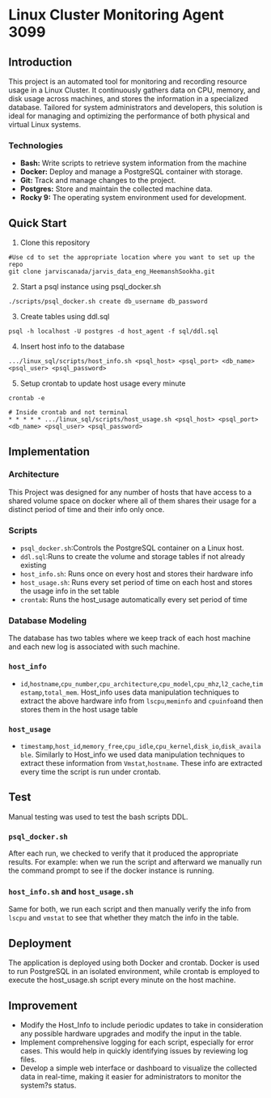 # Linux Cluster Monitoring Agent 3099
## Introduction

This project is an automated tool for monitoring and recording resource usage in a Linux Cluster. It continuously gathers data on CPU, memory, and disk usage across machines, and stores the information in a specialized database. Tailored for system administrators and developers, this solution is ideal for managing and optimizing the performance of both physical and virtual Linux systems.
### Technologies
- **Bash:** Write scripts to retrieve system information from the machine
- **Docker:** Deploy and manage a PostgreSQL container with  storage.
- **Git:** Track and manage changes to the project.
- **Postgres:** Store and maintain the collected machine data.
- **Rocky 9:** The operating system environment used for development.

## Quick Start
1. Clone this repository
```
#Use cd to set the appropriate location where you want to set up the repo
git clone jarviscanada/jarvis_data_eng_HeemanshSookha.git
```
2. Start a psql instance using psql_docker.sh
```
./scripts/psql_docker.sh create db_username db_password
```
3. Create tables using ddl.sql
```
psql -h localhost -U postgres -d host_agent -f sql/ddl.sql
```

4. Insert host info to the database
```
.../linux_sql/scripts/host_info.sh <psql_host> <psql_port> <db_name> <psql_user> <psql_password>
```
5. Setup crontab to update host usage every minute
```
crontab -e

# Inside crontab and not terminal
* * * * * .../linux_sql/scripts/host_usage.sh <psql_host> <psql_port> <db_name> <psql_user> <psql_password>
```

## Implementation
### Architecture
This Project was designed for any number of hosts that have access to a shared volume space on docker where all of them shares their usage  for a distinct period of time and their info only once.
### Scripts
- `psql_docker.sh`:Controls the PostgreSQL container on a Linux host.
- `ddl.sql`:Runs to create the volume and storage tables if not already existing
- `host_info.sh`: Runs once on every host and stores their hardware info
- `host_usage.sh`: Runs every set period of time on each host and stores the usage info in the set table
- `crontab`: Runs the host_usage automatically every set period of time
### Database Modeling
The database has two tables where we keep track of each host machine and each new log is associated with such machine.
### `host_info`
- `id`,`hostname`,`cpu_number`,`cpu_architecture`,`cpu_model`,`cpu_mhz`,`l2_cache`,`timestamp`,`total_mem`. 
   Host_info uses data manipulation techniques to extract the above hardware info from `lscpu`,`meminfo` and `cpuinfo`and then stores them in the host usage table

### `host_usage`
- `timestamp`,`host_id`,`memory_free`,`cpu_idle`,`cpu_kernel`,`disk_io`,`disk_available`. Similarly to Host_info we used data manipulation techniques to extract these information from `Vmstat`,`hostname`. These info are extracted every time the script is run under crontab.

## Test
Manual testing was used to test the bash scripts DDL.
### `psql_docker.sh`
After each run, we checked to verify that it produced the appropriate results. For example: when we run the script and afterward we manually run the command prompt to see if the docker instance is running.
### `host_info.sh` and `host_usage.sh`
Same for both, we run each script and then manually verify the info from `lscpu` and `vmstat` to see that whether they match the info in the table.


## Deployment
The application is deployed using both Docker and crontab. Docker is used to run PostgreSQL in an isolated environment, while crontab is employed to execute the host_usage.sh script every minute on the host machine.

## Improvement
- Modify the Host_Info to include periodic updates to take in consideration any possible hardware upgrades and modify the input in the table.
-  Implement comprehensive logging for each script, especially for error cases. This would help in quickly identifying issues by reviewing log files.
- Develop a simple web interface or dashboard to visualize the collected data in real-time, making it easier for administrators to monitor the system?s status.